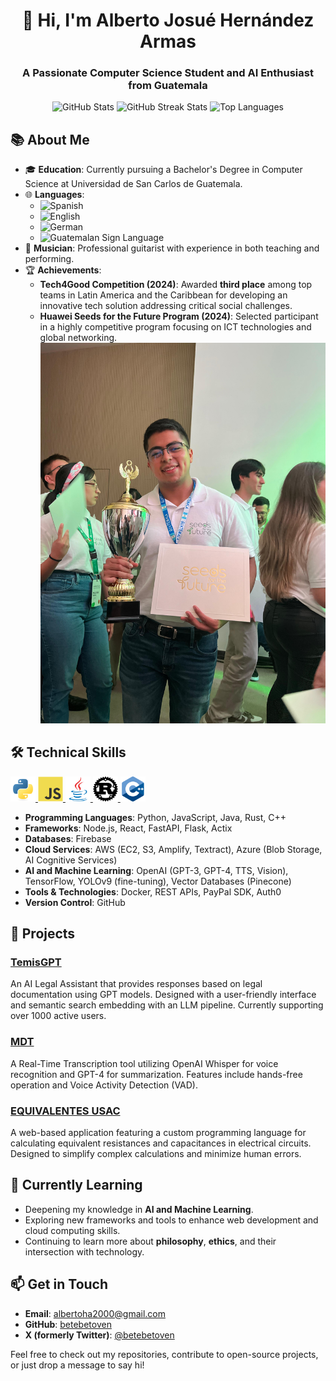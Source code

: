 <h1 align="center">👋 Hi, I'm Alberto Josué Hernández Armas</h1>
<h3 align="center">A Passionate Computer Science Student and AI Enthusiast from Guatemala</h3>



<p align="center">
  <img src="https://github-readme-stats.vercel.app/api?username=betebetoven&show_icons=true&theme=radical" alt="GitHub Stats" />
  <img src="https://github-readme-streak-stats.herokuapp.com/?user=betebetoven&theme=radical" alt="GitHub Streak Stats" />
  <img src="https://github-readme-stats.vercel.app/api/top-langs?username=betebetoven&show_icons=true&locale=en&layout=compact&theme=radical" alt="Top Languages" />
</p>

## 📚 About Me

- 🎓 **Education**: Currently pursuing a Bachelor's Degree in Computer Science at Universidad de San Carlos de Guatemala.
- 🌐 **Languages**:
  - ![Spanish](https://img.shields.io/badge/Spanish-Native-blue)
  - ![English](https://img.shields.io/badge/English-C2-blue)
  - ![German](https://img.shields.io/badge/German-B1-blue)
  - ![Guatemalan Sign Language](https://img.shields.io/badge/Guatemalan%20Sign%20Language-A2-blue)
- 🎸 **Musician**: Professional guitarist with experience in both teaching and performing.
- 🏆 **Achievements**:
  - **Tech4Good Competition (2024)**: Awarded **third place** among top teams in Latin America and the Caribbean for developing an innovative tech solution addressing critical social challenges.
  - **Huawei Seeds for the Future Program (2024)**: Selected participant in a highly competitive program focusing on ICT technologies and global networking.
  ![Alberto with Tech4Good Trophy](me_award.jpg)


## 🛠️ Technical Skills

<p align="left">
  <a href="https://www.python.org" target="_blank" rel="noreferrer">
    <img src="https://raw.githubusercontent.com/devicons/devicon/master/icons/python/python-original.svg" alt="python" width="40" height="40"/>
  </a>
  <a href="https://developer.mozilla.org/en-US/docs/Web/JavaScript" target="_blank" rel="noreferrer">
    <img src="https://raw.githubusercontent.com/devicons/devicon/master/icons/javascript/javascript-original.svg" alt="javascript" width="40" height="40"/>
  </a>
  <a href="https://www.java.com" target="_blank" rel="noreferrer">
    <img src="https://raw.githubusercontent.com/devicons/devicon/master/icons/java/java-original.svg" alt="java" width="40" height="40"/>
  </a>
  <a href="https://www.rust-lang.org" target="_blank" rel="noreferrer">
    <img src="https://raw.githubusercontent.com/devicons/devicon/master/icons/rust/rust-plain.svg" alt="rust" width="40" height="40"/>
  </a>
  <a href="https://www.w3schools.com/cpp/" target="_blank" rel="noreferrer">
    <img src="https://raw.githubusercontent.com/devicons/devicon/master/icons/cplusplus/cplusplus-original.svg" alt="cplusplus" width="40" height="40"/>
  </a>
  <!-- Add more icons as needed -->
</p>

- **Programming Languages**: Python, JavaScript, Java, Rust, C++
- **Frameworks**: Node.js, React, FastAPI, Flask, Actix
- **Databases**: Firebase
- **Cloud Services**: AWS (EC2, S3, Amplify, Textract), Azure (Blob Storage, AI Cognitive Services)
- **AI and Machine Learning**: OpenAI (GPT-3, GPT-4, TTS, Vision), TensorFlow, YOLOv9 (fine-tuning), Vector Databases (Pinecone)
- **Tools & Technologies**: Docker, REST APIs, PayPal SDK, Auth0
- **Version Control**: GitHub

## 🚀 Projects

### [TemisGPT](https://www.temisgpt.io)
An AI Legal Assistant that provides responses based on legal documentation using GPT models. Designed with a user-friendly interface and semantic search embedding with an LLM pipeline. Currently supporting over 1000 active users.

### [MDT](https://main.d22905saq15pol.amplifyapp.com)
A Real-Time Transcription tool utilizing OpenAI Whisper for voice recognition and GPT-4 for summarization. Features include hands-free operation and Voice Activity Detection (VAD).

### [EQUIVALENTES USAC](https://f2equivalentes.fly.dev)
A web-based application featuring a custom programming language for calculating equivalent resistances and capacitances in electrical circuits. Designed to simplify complex calculations and minimize human errors.

## 🌱 Currently Learning

- Deepening my knowledge in **AI and Machine Learning**.
- Exploring new frameworks and tools to enhance web development and cloud computing skills.
- Continuing to learn more about **philosophy**, **ethics**, and their intersection with technology.

## 📫 Get in Touch

- **Email**: [albertoha2000@gmail.com](mailto:albertoha2000@gmail.com)
- **GitHub**: [betebetoven](https://github.com/betebetoven)
- **X (formerly Twitter)**: [@betebetoven](https://twitter.com/betebetoven)

Feel free to check out my repositories, contribute to open-source projects, or just drop a message to say hi!
